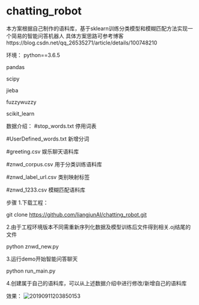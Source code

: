 # chatting_robot
本方案根据自己制作的语料库，基于sklearn训练分类模型和模糊匹配方法实现一个简易的智能问答机器人
具体方案思路可参考博客https://blog.csdn.net/qq_26535271/article/details/100748210

环境：
python==3.6.5

pandas

scipy

jieba

fuzzywuzzy

scikit_learn

数据介绍：
#stop_words.txt 停用词表

#UserDefined_words.txt 新增分词

#greeting.csv 娱乐聊天语料库

#znwd_corpus.csv 用于分类训练语料库

#znwd_label_url.csv 类别映射标签

#znwd_1233.csv 模糊匹配语料库

步骤
1.下载工程：

git clone https://github.com/liangjunAI/chatting_robot.git

2.由于工程环境版本不同需重新序列化数据及模型训练后文件得到相关.oj结尾的文件

python znwd_new.py

3.运行demo开始智能问答聊天

python run_main.py


4.创建属于自己的语料库，可以从上述数据介绍中进行修改/新增自己的语料库

效果：
![20190911203850153](https://user-images.githubusercontent.com/33650087/114993959-e22d4000-9ece-11eb-90e5-845026126c70.png)


